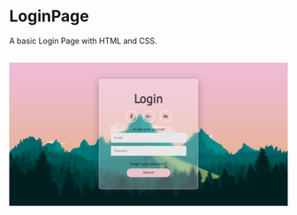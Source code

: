 # LoginPage
A basic Login Page with HTML and CSS.
<br><br>
<div align="center">
  <img src="https://github.com/ka3ych/LoginPage/blob/main/form/img-loginn.PNG" alt="login page image">
</div>
